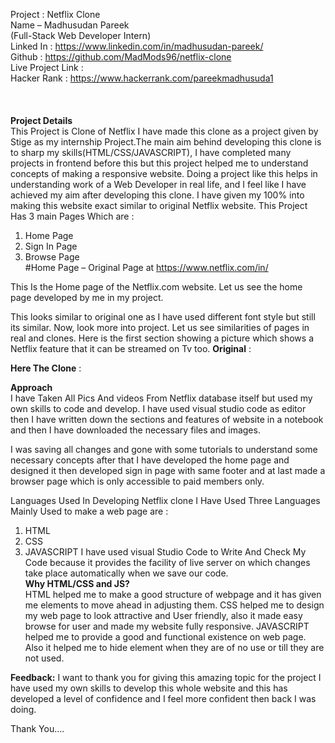 Project : Netflix Clone<br>
Name – Madhusudan Pareek<br>
(Full-Stack Web Developer Intern)<br>
Linked In : https://www.linkedin.com/in/madhusudan-pareek/<br>
Github : https://github.com/MadMods96/netflix-clone<br>
Live Project Link : <br>
Hacker Rank : https://www.hackerrank.com/pareekmadhusuda1<br><br><br><br>
**Project Details**<br>
This Project is Clone of Netflix I have made this clone as a project given by Stige as my internship Project.The main aim behind developing this clone is to sharp my skills(HTML/CSS/JAVASCRIPT), I have completed many projects in frontend before this but this project helped me to understand concepts of making a responsive website.
Doing a project like this helps in understanding work of a Web Developer in real life, and I feel like I have achieved my aim after developing this clone. I have given my 100% into making this website exact similar to original Netflix website.
This Project Has 3 main Pages Which are :
1.	Home Page
2.	Sign In Page
3.	Browse Page  
#Home Page – Original Page at https://www.netflix.com/in/
 
This Is the Home page of the Netflix.com website. Let us see the home page developed by me in my project.
 
This looks similar to original one as I have used different font style but still its similar.
Now, look more into project. Let us see similarities of pages in real and clones. Here is the first section showing a picture which shows a Netflix feature that it can be streamed on Tv too.
**Original** :
 

**Here The Clone** : 
 


**Approach**<br>
I have Taken All Pics And videos From Netflix database itself but used my own skills to code and develop. I have used visual studio code as editor then I have written down the sections and features of website in a notebook and then I have downloaded the necessary files and images.

I was saving all changes and gone with some tutorials to understand some necessary concepts after that I have developed the home page and designed it then developed sign in page with same footer and at last made a browser page which is only accessible to paid members only.

Languages Used
In Developing Netflix clone I Have Used Three Languages Mainly Used to make a web page are :
1.	HTML
2.	CSS
3.	JAVASCRIPT
I have used visual Studio Code to Write And Check My Code because it provides the facility of live server on which changes take place automatically when we save our code.
<br>**Why HTML/CSS and JS?**<br>
HTML helped me to make a good structure of webpage and it has given me elements to move ahead in adjusting them.
CSS helped me to design my web page to look attractive and User friendly, also it made easy browse for user and made my website fully responsive.
JAVASCRIPT helped me to provide a good and functional existence on web page. Also it helped me to hide element when they are of no use or till they are not used.

**Feedback:**
I want to thank you for giving this amazing topic for the project I have used my own skills to develop this whole website and this has developed a level of confidence and I feel more confident then back I was doing.

Thank You….



